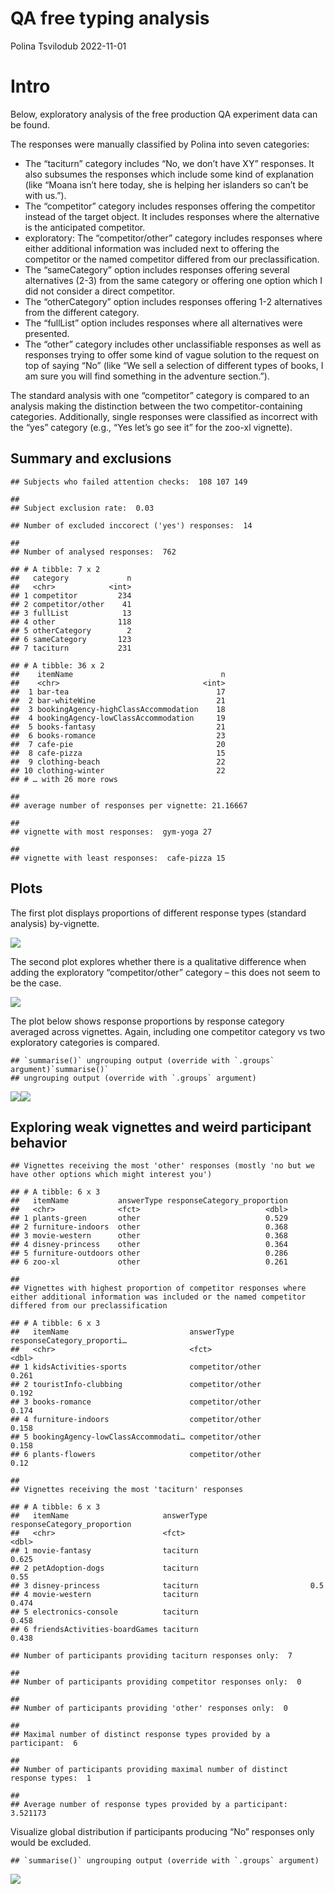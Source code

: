 QA free typing analysis
================
Polina Tsvilodub
2022-11-01

# Intro

Below, exploratory analysis of the free production QA experiment data
can be found.

The responses were manually classified by Polina into seven categories:

- The “taciturn” category includes “No, we don’t have XY” responses. It
  also subsumes the responses which include some kind of explanation
  (like “Moana isn’t here today, she is helping her islanders so can’t
  be with us.”).
- The “competitor” category includes responses offering the competitor
  instead of the target object. It includes responses where the
  alternative is the anticipated competitor.
- exploratory: The “competitor/other” category includes responses where
  either additional information was included next to offering the
  competitor or the named competitor differed from our
  preclassification.
- The “sameCategory” option includes responses offering several
  alternatives (2-3) from the same category or offering one option which
  I did not consider a direct competitor.
- The “otherCategory” option includes responses offering 1-2
  alternatives from the different category.
- The “fullList” option includes responses where all alternatives were
  presented.
- The “other” category includes other unclassifiable responses as well
  as responses trying to offer some kind of vague solution to the
  request on top of saying “No” (like “We sell a selection of different
  types of books, I am sure you will find something in the adventure
  section.”).

The standard analysis with one “competitor” category is compared to an
analysis making the distinction between the two competitor-containing
categories. Additionally, single responses were classified as incorrect
with the “yes” category (e.g., “Yes let’s go see it” for the zoo-xl
vignette).

## Summary and exclusions

    ## Subjects who failed attention checks:  108 107 149

    ## 
    ## Subject exclusion rate:  0.03

    ## Number of excluded inccorect ('yes') responses:  14

    ## 
    ## Number of analysed responses:  762

    ## # A tibble: 7 x 2
    ##   category             n
    ##   <chr>            <int>
    ## 1 competitor         234
    ## 2 competitor/other    41
    ## 3 fullList            13
    ## 4 other              118
    ## 5 otherCategory        2
    ## 6 sameCategory       123
    ## 7 taciturn           231

    ## # A tibble: 36 x 2
    ##    itemName                                 n
    ##    <chr>                                <int>
    ##  1 bar-tea                                 17
    ##  2 bar-whiteWine                           21
    ##  3 bookingAgency-highClassAccommodation    18
    ##  4 bookingAgency-lowClassAccommodation     19
    ##  5 books-fantasy                           21
    ##  6 books-romance                           23
    ##  7 cafe-pie                                20
    ##  8 cafe-pizza                              15
    ##  9 clothing-beach                          22
    ## 10 clothing-winter                         22
    ## # … with 26 more rows

    ## 
    ## average number of responses per vignette: 21.16667

    ## 
    ## vignette with most responses:  gym-yoga 27

    ## 
    ## vignette with least responses:  cafe-pizza 15

## Plots

The first plot displays proportions of different response types
(standard analysis) by-vignette.

![](01_main_free_typing_analysis_files/figure-gfm/unnamed-chunk-7-1.png)<!-- -->

The second plot explores whether there is a qualitative difference when
adding the exploratory “competitor/other” category – this does not seem
to be the case.

![](01_main_free_typing_analysis_files/figure-gfm/unnamed-chunk-8-1.png)<!-- -->

The plot below shows response proportions by response category averaged
across vignettes. Again, including one competitor category vs two
exploratory categories is compared.

    ## `summarise()` ungrouping output (override with `.groups` argument)`summarise()`
    ## ungrouping output (override with `.groups` argument)

![](01_main_free_typing_analysis_files/figure-gfm/unnamed-chunk-9-1.png)<!-- -->![](01_main_free_typing_analysis_files/figure-gfm/unnamed-chunk-9-2.png)<!-- -->

## Exploring weak vignettes and weird participant behavior

    ## Vignettes receiving the most 'other' responses (mostly 'no but we have other options which might interest you')

    ## # A tibble: 6 x 3
    ##   itemName           answerType responseCategory_proportion
    ##   <chr>              <fct>                            <dbl>
    ## 1 plants-green       other                            0.529
    ## 2 furniture-indoors  other                            0.368
    ## 3 movie-western      other                            0.368
    ## 4 disney-princess    other                            0.364
    ## 5 furniture-outdoors other                            0.286
    ## 6 zoo-xl             other                            0.261

    ## 
    ## Vignettes with highest proportion of competitor responses where either additional information was included or the named competitor differed from our preclassification

    ## # A tibble: 6 x 3
    ##   itemName                           answerType       responseCategory_proporti…
    ##   <chr>                              <fct>                                 <dbl>
    ## 1 kidsActivities-sports              competitor/other                      0.261
    ## 2 touristInfo-clubbing               competitor/other                      0.192
    ## 3 books-romance                      competitor/other                      0.174
    ## 4 furniture-indoors                  competitor/other                      0.158
    ## 5 bookingAgency-lowClassAccommodati… competitor/other                      0.158
    ## 6 plants-flowers                     competitor/other                      0.12

    ## 
    ## Vignettes receiving the most 'taciturn' responses

    ## # A tibble: 6 x 3
    ##   itemName                     answerType responseCategory_proportion
    ##   <chr>                        <fct>                            <dbl>
    ## 1 movie-fantasy                taciturn                         0.625
    ## 2 petAdoption-dogs             taciturn                         0.55 
    ## 3 disney-princess              taciturn                         0.5  
    ## 4 movie-western                taciturn                         0.474
    ## 5 electronics-console          taciturn                         0.458
    ## 6 friendsActivities-boardGames taciturn                         0.438

    ## Number of participants providing taciturn responses only:  7

    ## 
    ## Number of participants providing competitor responses only:  0

    ## 
    ## Number of participants providing 'other' responses only:  0

    ## 
    ## Maximal number of distinct response types provided by a participant:  6

    ## 
    ## Number of participants providing maximal number of distinct response types:  1

    ## 
    ## Average number of response types provided by a participant:  3.521173

Visualize global distribution if participants producing “No” responses
only would be excluded.

    ## `summarise()` ungrouping output (override with `.groups` argument)

![](01_main_free_typing_analysis_files/figure-gfm/unnamed-chunk-12-1.png)<!-- -->
